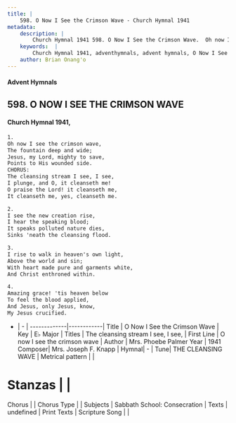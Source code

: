```yaml
---
title: |
    598. O Now I See the Crimson Wave - Church Hymnal 1941
metadata:
    description: |
        Church Hymnal 1941 598. O Now I See the Crimson Wave.  Oh now I see the crimson wave, The fountain deep and wide; Jesus, my Lord, mighty to save, Points to His wounded side. CHORUS: The cleansing stream I see, I see, I plunge, and O, it cleanseth me! O praise the Lord! it cleanseth me, It cleanseth me, yes, cleanseth me. 
    keywords:  |
        Church Hymnal 1941, adventhymnals, advent hymnals, O Now I See the Crimson Wave, O now I see the crimson wave. The cleansing stream I see, I see,
    author: Brian Onang'o
---
```


#### Advent Hymnals
## 598. O NOW I SEE THE CRIMSON WAVE
####  Church Hymnal 1941,

```txt
1.
Oh now I see the crimson wave,
The fountain deep and wide;
Jesus, my Lord, mighty to save,
Points to His wounded side.
CHORUS:
The cleansing stream I see, I see,
I plunge, and O, it cleanseth me!
O praise the Lord! it cleanseth me,
It cleanseth me, yes, cleanseth me.

2.
I see the new creation rise,
I hear the speaking blood;
It speaks polluted nature dies,
Sinks 'neath the cleansing flood.

3.
I rise to walk in heaven's own light,
Above the world and sin;
With heart made pure and garments white,
And Christ enthroned within.

4.
Amazing grace! 'tis heaven below
To feel the blood applied,
And Jesus, only Jesus, know,
My Jesus crucified.

```

- |   -  |
-------------|------------|
Title | O Now I See the Crimson Wave |
Key | E♭ Major |
Titles | The cleansing stream I see, I see, |
First Line | O now I see the crimson wave |
Author | Mrs. Phoebe Palmer
Year | 1941
Composer| Mrs. Joseph F. Knapp |
Hymnal|  - |
Tune| THE CLEANSING WAVE |
Metrical pattern | |
# Stanzas |  |
Chorus |  |
Chorus Type |  |
Subjects | Sabbath School: Consecration |
Texts | undefined |
Print Texts | 
Scripture Song |  |
    
